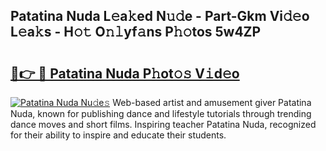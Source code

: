 ## Patatina Nuda L𝚎a𝚔ed N𝚞𝚍e - Part-Gkm Vi𝚍𝚎o L𝚎a𝚔s - H𝚘𝚝 O𝚗𝚕yf𝚊ns P𝚑𝚘tos 5w4ZP

# <h2><a href="http://kf7xx6.oniu.top/?m=Patatina+Nuda">🔗👉 🔴 Patatina Nuda P𝚑ot𝚘𝚜 V𝚒d𝚎o</a></h2>

[![Patatina Nuda Nu𝚍e𝚜](https://i.imgur.com/0qMVB7G.gif)](http://kf7xx6.oniu.top/?m=Patatina+Nuda)
Web-based artist and amusement giver Patatina Nuda, known for publishing dance and lifestyle tutorials through trending dance moves and short films. Inspiring teacher Patatina Nuda, recognized for their ability to inspire and educate their students.  
